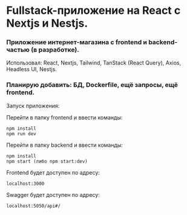 # Fullstack-приложение на React с Nextjs и Nestjs.

### Приложение интернет-магазина с frontend и backend-частью (в разработке). 
Использовал: React, Nextjs, Tailwind, TanStack (React Query), Axios, Headless UI, Nestjs.

### Планирую добавить: БД, Dockerfile, ещё запросы, ещё frontend.

Запуск приложения:

Перейти в папку frontend и ввести команды:

```
npm install
npm run dev
```

Перейти в папку backend и ввести команды:

```
npm install
npm start (либо npm start:dev)
```

Frontend будет доступен по адресу:

```
localhost:3000
```

Swagger будет доступен по адресу:

```
localhost:5050/api#/
```
